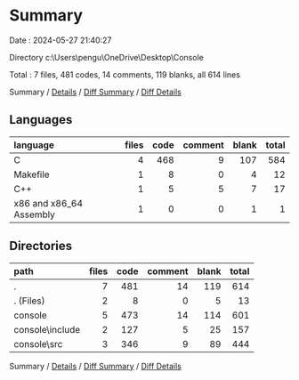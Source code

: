 # Summary

Date : 2024-05-27 21:40:27

Directory c:\\Users\\pengu\\OneDrive\\Desktop\\Console

Total : 7 files,  481 codes, 14 comments, 119 blanks, all 614 lines

Summary / [Details](details.md) / [Diff Summary](diff.md) / [Diff Details](diff-details.md)

## Languages
| language | files | code | comment | blank | total |
| :--- | ---: | ---: | ---: | ---: | ---: |
| C | 4 | 468 | 9 | 107 | 584 |
| Makefile | 1 | 8 | 0 | 4 | 12 |
| C++ | 1 | 5 | 5 | 7 | 17 |
| x86 and x86_64 Assembly | 1 | 0 | 0 | 1 | 1 |

## Directories
| path | files | code | comment | blank | total |
| :--- | ---: | ---: | ---: | ---: | ---: |
| . | 7 | 481 | 14 | 119 | 614 |
| . (Files) | 2 | 8 | 0 | 5 | 13 |
| console | 5 | 473 | 14 | 114 | 601 |
| console\\include | 2 | 127 | 5 | 25 | 157 |
| console\\src | 3 | 346 | 9 | 89 | 444 |

Summary / [Details](details.md) / [Diff Summary](diff.md) / [Diff Details](diff-details.md)
